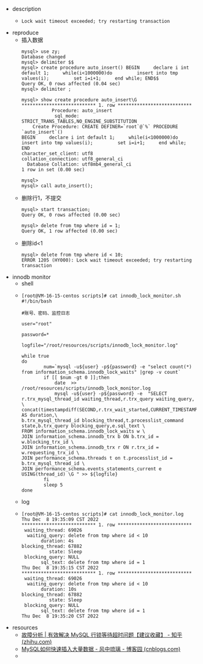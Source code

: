 - description
	- ```
	  Lock wait timeout exceeded; try restarting transaction
	  ```
- reproduce
	- 插入数据
	  ```
	  mysql> use zy;
	  Database changed
	  mysql> delimiter $$
	  mysql> create procedure auto_insert() BEGIN     declare i int default 1;     while(i<1000000)do         insert into tmp values(i);         set i=i+1;     end while; END$$
	  Query OK, 0 rows affected (0.04 sec)
	  mysql> delimiter ;
	  
	  mysql> show create procedure auto_insert\G
	  *************************** 1. row ***************************
	             Procedure: auto_insert
	              sql_mode: STRICT_TRANS_TABLES,NO_ENGINE_SUBSTITUTION
	      Create Procedure: CREATE DEFINER=`root`@`%` PROCEDURE `auto_insert`()
	  BEGIN     declare i int default 1;     while(i<1000000)do         insert into tmp values(i);         set i=i+1;     end while; END
	  character_set_client: utf8
	  collation_connection: utf8_general_ci
	    Database Collation: utf8mb4_general_ci
	  1 row in set (0.00 sec)
	  
	  mysql>
	  mysql> call auto_insert();
	  
	  ```
	- 删除行1，不提交
	  ```
	  mysql> start transaction;
	  Query OK, 0 rows affected (0.00 sec)
	  
	  mysql> delete from tmp where id = 1;
	  Query OK, 1 row affected (0.00 sec)
	  
	  ```
	- 删除id<1
	  ```
	  mysql> delete from tmp where id < 10;
	  ERROR 1205 (HY000): Lock wait timeout exceeded; try restarting transaction
	  ```
- innodb monitor
	- shell
	- ```
	  [root@VM-16-15-centos scripts]# cat innodb_lock_monitor.sh
	  #!/bin/bash
	  
	  #账号、密码、监控日志
	  
	  user="root"
	  
	  password=*
	  
	  logfile="/root/resources/scripts/innodb_lock_monitor.log"
	  
	  while true
	  do
	          num=`mysql -u${user} -p${password} -e "select count(*) from information_schema.innodb_lock_waits" |grep -v count`
	          if [[ $num -gt 0 ]];then
	              date  >> /root/resources/scripts/innodb_lock_monitor.log
	              mysql -u${user} -p${password} -e  "SELECT r.trx_mysql_thread_id waiting_thread,r.trx_query waiting_query, \
	  concat(timestampdiff(SECOND,r.trx_wait_started,CURRENT_TIMESTAMP()),'s') AS duration,\
	  b.trx_mysql_thread_id blocking_thread,t.processlist_command state,b.trx_query blocking_query,e.sql_text \
	  FROM information_schema.innodb_lock_waits w \
	  JOIN information_schema.innodb_trx b ON b.trx_id = w.blocking_trx_id \
	  JOIN information_schema.innodb_trx r ON r.trx_id = w.requesting_trx_id \
	  JOIN performance_schema.threads t on t.processlist_id = b.trx_mysql_thread_id \
	  JOIN performance_schema.events_statements_current e USING(thread_id) \G " >> ${logfile}
	          fi
	          sleep 5
	  done
	  
	  ```
	- log
	- ```
	  [root@VM-16-15-centos scripts]# cat innodb_lock_monitor.log
	  Thu Dec  8 19:35:09 CST 2022
	  *************************** 1. row ***************************
	   waiting_thread: 69026
	    waiting_query: delete from tmp where id < 10
	         duration: 4s
	  blocking_thread: 67882
	            state: Sleep
	   blocking_query: NULL
	         sql_text: delete from tmp where id = 1
	  Thu Dec  8 19:35:15 CST 2022
	  *************************** 1. row ***************************
	   waiting_thread: 69026
	    waiting_query: delete from tmp where id < 10
	         duration: 10s
	  blocking_thread: 67882
	            state: Sleep
	   blocking_query: NULL
	         sql_text: delete from tmp where id = 1
	  Thu Dec  8 19:35:20 CST 2022
	  
	  ```
- resources
	- [故障分析 | 有效解决 MySQL 行锁等待超时问题【建议收藏】 - 知乎 (zhihu.com)](https://zhuanlan.zhihu.com/p/134053502)
	- [MySQL如何快速插入大量数据 - 风中琉璃 - 博客园 (cnblogs.com)](https://www.cnblogs.com/jiangzimin/p/10573168.html)
	-
